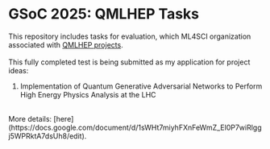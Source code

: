 # GSoC 2025: QMLHEP Tasks
This repository includes tasks for evaluation, which ML4SCI organization associated with [QMLHEP projects](https://ml4sci.org/gsoc/2025/proposal_QMLHEP1.html).  
<br>
This fully completed test is being submitted as my application for project ideas:
1. Implementation of Quantum Generative Adversarial Networks to Perform High Energy Physics Analysis at the LHC
 <br>
More details: [here](https://docs.google.com/document/d/1sWHt7miyhFXnFeWmZ_El0P7wiRlggj5WPRktA7dsUh8/edit).
